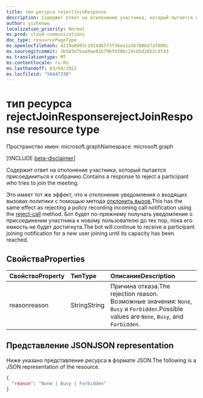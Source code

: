 ```yaml
---
title: тип ресурса rejectJoinResponse
description: Содержит ответ на отклонение участника, который пытается присоединиться к собранию.
author: yizhenww
localization_priority: Normal
ms.prod: cloud-communications
doc_type: resourcePageType
ms.openlocfilehash: 4219a8093c1914d65f3f36ea1a3b700b47af000c
ms.sourcegitcommit: 3b583d7baa9ae81b796fd30bc24c65d26b2cdf43
ms.translationtype: MT
ms.contentlocale: ru-RU
ms.lasthandoff: 03/04/2021
ms.locfileid: "50447330"
---
```

# <a name="rejectjoinresponse-resource-type"></a><span data-ttu-id="6d73f-103">тип ресурса rejectJoinResponse</span><span class="sxs-lookup"><span data-stu-id="6d73f-103">rejectJoinResponse resource type</span></span>

<span data-ttu-id="6d73f-104">Пространство имен: microsoft.graph</span><span class="sxs-lookup"><span data-stu-id="6d73f-104">Namespace: microsoft.graph</span></span>

[!INCLUDE [beta-disclaimer](../../includes/beta-disclaimer.md)]

<span data-ttu-id="6d73f-105">Содержит ответ на отклонение участника, который пытается присоединиться к собранию.</span><span class="sxs-lookup"><span data-stu-id="6d73f-105">Contains a response to reject a participant who tries to join the meeting.</span></span>

<span data-ttu-id="6d73f-106">Это имеет тот же эффект, что и отклонение уведомления о входящих вызовах политики с помощью метода [отклонить вызов.](../api/call-reject.md)</span><span class="sxs-lookup"><span data-stu-id="6d73f-106">This has the same effect as rejecting a policy recording incoming call notification using the [reject-call](../api/call-reject.md) method.</span></span> <span data-ttu-id="6d73f-107">Бот будет по-прежнему получать уведомление о присоединении участника к новому пользователю до тех пор, пока его емкость не будет достигнута.</span><span class="sxs-lookup"><span data-stu-id="6d73f-107">The bot will continue to receive a participant joining notification for a new user joining until its capacity has been reached.</span></span>

## <a name="properties"></a><span data-ttu-id="6d73f-108">Свойства</span><span class="sxs-lookup"><span data-stu-id="6d73f-108">Properties</span></span>

| <span data-ttu-id="6d73f-109">Свойство</span><span class="sxs-lookup"><span data-stu-id="6d73f-109">Property</span></span>         | <span data-ttu-id="6d73f-110">Тип</span><span class="sxs-lookup"><span data-stu-id="6d73f-110">Type</span></span>                            | <span data-ttu-id="6d73f-111">Описание</span><span class="sxs-lookup"><span data-stu-id="6d73f-111">Description</span></span>                                                                                                                                                  |
| :--------------- | :------------------------------ | :----------------------------------------------------------------------------------------------------------------------------------------------------------- |
| <span data-ttu-id="6d73f-112">reason</span><span class="sxs-lookup"><span data-stu-id="6d73f-112">reason</span></span>           | <span data-ttu-id="6d73f-113">String</span><span class="sxs-lookup"><span data-stu-id="6d73f-113">String</span></span>                          | <span data-ttu-id="6d73f-114">Причина отказа.</span><span class="sxs-lookup"><span data-stu-id="6d73f-114">The rejection reason.</span></span> <span data-ttu-id="6d73f-115">Возможные значения: `None`, `Busy` и `Forbidden`.</span><span class="sxs-lookup"><span data-stu-id="6d73f-115">Possible values are `None`, `Busy`, and `Forbidden`.</span></span>                                                                                     |

## <a name="json-representation"></a><span data-ttu-id="6d73f-116">Представление JSON</span><span class="sxs-lookup"><span data-stu-id="6d73f-116">JSON representation</span></span>

<span data-ttu-id="6d73f-117">Ниже указано представление ресурса в формате JSON.</span><span class="sxs-lookup"><span data-stu-id="6d73f-117">The following is a JSON representation of the resource.</span></span>

<!-- {
  "blockType": "resource",
  "optionalProperties": [],
  "@odata.type": "microsoft.graph.rejectJoinResponse"
}-->
```json
{
  "reason": "None | Busy | Forbidden" 
}
```

<!-- uuid: 8fcb5dbc-d5aa-4681-8e31-b001d5168d79
2015-10-25 14:57:30 UTC -->
<!--
{
  "type": "#page.annotation",
  "description": "rejectJoinResponse resource",
  "keywords": "",
  "section": "documentation",
  "tocPath": "",
  "suppressions": []
}
-->
